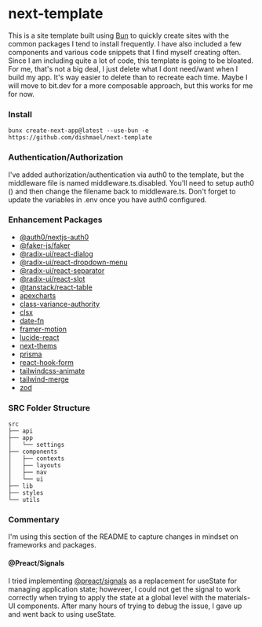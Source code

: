# next-template
This is a site template built using [Bun](https://bun.sh) to quickly create sites with the common packages I tend to install frequently. I have also included a few components and various code snippets that I find myself creating often. Since I am including quite a lot of code, this template is going to be bloated. For me, that's not a big deal, I just delete what I dont need/want when I build my app. It's way easier to delete than to recreate each time. Maybe I will move to bit.dev for a more composable approach, but this works for me for now.

### Install
```
bunx create-next-app@latest --use-bun -e https://github.com/dishmael/next-template
```

### Authentication/Authorization
I've added authorization/authentication via auth0 to the template, but the middleware file is named middleware.ts.disabled. You'll need to setup auth0 () and then change the filename back to middleware.ts. Don't forget to update the variables in .env once you have auth0 configured.

### Enhancement Packages
- [@auth0/nextjs-auth0](https://github.com/auth0/nextjs-auth0)
- [@faker-js/faker](https://fakerjs.dev)
- [@radix-ui/react-dialog](https://www.radix-ui.com/primitives/docs/components/dialog)
- [@radix-ui/react-dropdown-menu](https://www.radix-ui.com/primitives/docs/components/dropdown-menu)
- [@radix-ui/react-separator](https://www.radix-ui.com/primitives/docs/components/separator)
- [@radix-ui/react-slot](https://www.radix-ui.com/primitives/docs/utilities/slot)
- [@tanstack/react-table](https://tanstack.com/table/latest)
- [apexcharts](https://apexcharts.com)
- [class-variance-authority](https://cva.style/docs/getting-started/installation)
- [clsx](https://www.npmjs.com/package/clsx)
- [date-fn](https://date-fns.org)
- [framer-motion](https://www.framer.com/motion/introduction/)
- [lucide-react](https://lucide.dev)
- [next-thems](https://github.com/pacocoursey/next-themes)
- [prisma](https://www.prisma.io)
- [react-hook-form](https://react-hook-form.com)
- [tailwindcss-animate](https://www.npmjs.com/package/tailwindcss-animate)
- [tailwind-merge](https://www.npmjs.com/package/tailwind-merge)
- [zod](https://zod.dev)

### SRC Folder Structure
```
src
├── api
├── app
│   └── settings
├── components
│   ├── contexts
│   ├── layouts
│   ├── nav
│   └── ui
├── lib
├── styles
└── utils
```

### Commentary
I'm using this section of the README to capture changes in mindset on frameworks and packages.
#### @Preact/Signals
I tried implementing [@preact/signals](https://preactjs.com/guide/v10/signals) as a replacement for useState for managing application state; howeveer, I could not get the signal to work correctly when trying to apply the state at a global level with the materials-UI components. After many hours of trying to debug the issue, I gave up and went back to using useState.
